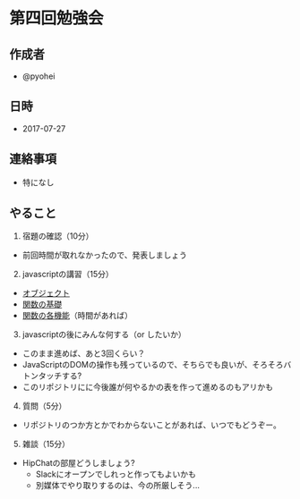 # 第四回勉強会

## 作成者
* @pyohei

## 日時
* 2017-07-27

## 連絡事項
* 特になし

## やること
1. 宿題の確認（10分）
  * 前回時間が取れなかったので、発表しましょう
2. javascriptの講習（15分）
  * [オブジェクト](https://github.com/monokies/study-javascript/blob/master/docs/05_object.md)
  * [関数の基礎](https://github.com/monokies/study-javascript/blob/master/docs/06_function_base.md)
  * [関数の各機能](https://github.com/monokies/study-javascript/blob/master/docs/07_function_feature.md)（時間があれば）
3. javascriptの後にみんな何する（or したいか）
  * このまま進めば、あと3回くらい？
  * JavaScriptのDOMの操作も残っているので、そちらでも良いが、そろそろバトンタッチする?
  * このリポジトリにに今後誰が何やるかの表を作って進めるのもアリかも
4. 質問（5分）
  * リポジトリのつか方とかでわからないことがあれば、いつでもどうぞー。
5. 雑談（15分）
  * HipChatの部屋どうしましょう?
    * Slackにオープンでしれっと作ってもよいかも
    * 別媒体でやり取りするのは、今の所厳しそう...
